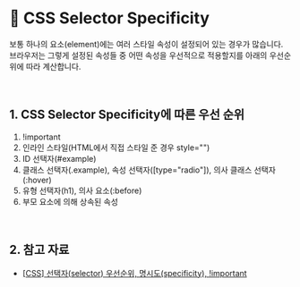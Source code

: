 # 📒 CSS Selector Specificity

보통 하나의 요소(element)에는 여러 스타일 속성이 설정되어 있는 경우가 많습니다. 브라우저는 그렇게 설정된 속성들 중 어떤 속성을 우선적으로 적용할지를 아래의 우선순위에 따라 계산합니다.

<br/>

## 1. CSS Selector Specificity에 따른 우선 순위

1. !important
2. 인라인 스타일(HTML에서 직접 스타일 준 경우 style="")
3. ID 선택자(#example)
4. 클래스 선택자(.example), 속성 선택자([type="radio"]), 의사 클래스 선택자(:hover)
5. 유형 선택자(h1), 의사 요소(:before)
6. 부모 요소에 의해 상속된 속성

<br/>

## 2. 참고 자료

- [[CSS] 선택자(selector) 우선순위, 명시도(specificity), !important](https://leettle.tistory.com/13)
